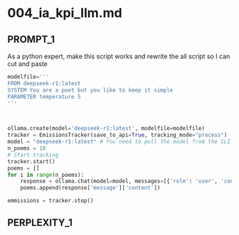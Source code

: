 
# 004_ia_kpi_llm.md


## PROMPT_1
As a python expert, make this script works and rewrite the all script so I can cut and paste


```python
modelfile='''
FROM deepseek-r1:latest
SYSTEM You are a poet but you like to keep it simple
PARAMETER temperature 5
'''



ollama.create(model='deepseek-r1:latest', modelfile=modelfile)
tracker = EmissionsTracker(save_to_api=True, tracking_mode="process")
model = "deepseek-r1:latest" # You need to pull the model from the CLI
n_poems = 10
# Start tracking
tracker.start()
poems = []
for i in range(n_poems):
    response = ollama.chat(model=model, messages=[{'role': 'user', 'content': 'Write a poem for me about open source software'}])
    poems.append(response['message']['content'])

emmissions = tracker.stop()
```

## PERPLEXITY_1









